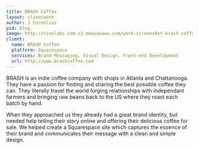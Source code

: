 ```yaml
---
title: BRASH Coffee
layout: clientwork
author: J Cornelius
pid: blog
image: http://ninelabs.com.s3.amazonaws.com/work-screenshot-brash-coffee.png
client:
  name: BRASH Coffee
  platform: Squarespace
  services: Brand Messaging, Visual Design, Front-end Development
  url: http://www.brashcoffee.com
---
```

BRASH is an indie coffee company with shops in Atlanta and Chattanooga. They have a passion for finding and sharing the best possible coffee they can. They literally travel the world forging relationships with independant farmers and bringing raw beans back to the US where they roast each batch by hand.

When they approached us they already had a great brand identity, but needed help telling their story online and offering their delicious coffee for sale. We helped create a Squarespace site which captures the essence of their brand and communicates their message with a clean and simple design.